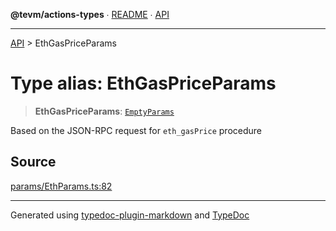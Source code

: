 **@tevm/actions-types** ∙ [README](../README.md) ∙ [API](../API.md)

***

[API](../API.md) > EthGasPriceParams

# Type alias: EthGasPriceParams

> **EthGasPriceParams**: [`EmptyParams`](EmptyParams.md)

Based on the JSON-RPC request for `eth_gasPrice` procedure

## Source

[params/EthParams.ts:82](https://github.com/evmts/tevm-monorepo/blob/main/packages/actions-types/src/params/EthParams.ts#L82)

***
Generated using [typedoc-plugin-markdown](https://www.npmjs.com/package/typedoc-plugin-markdown) and [TypeDoc](https://typedoc.org/)

